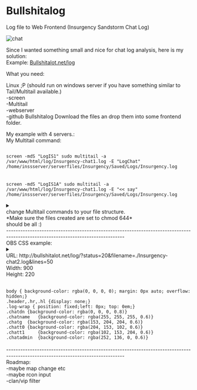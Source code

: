 # Bullshitalog<br>
Log file to Web Frontend (Insurgency Sandstorm Chat Log)<p>
![chat](https://user-images.githubusercontent.com/4016000/206510145-2befd386-5d45-44da-b387-ef9558dbc2a8.png)


Since I wanted something small and nice for chat log analysis, here is my solution:<br>
Example: <a href="http://bullshitalot.net/log">Bullshitalot.net/log</a><br>

What you need:<br>

Linux ;P (should run on windows server if you have something similar to Tail/Multitail available.)<br>
-screen<br>
-Multitail<br>
-webserver<br>
-github Bullshitalog Download the files an drop them into some frontend folder.<p>

My example with 4 servers.:<br>
My Multitail command:<p>
<code>
screen -mdS "LogIS1" sudo multitail -a /var/www/html/log/Insurgency-chat1.log -E "LogChat" /home/inssserver/serverfiles/Insurgency/Saved/Logs/Insurgency.log </code> <br><br>
<code>screen -mdS "LogIS1A" sudo multitail -a /var/www/html/log/Insurgency-chat1.log -E "<< say" /home/inssserver/serverfiles/Insurgency/Saved/Logs/Insurgency.log</code>	
<details><summary></summary>	
<code>screen -mdS "LogIS2" sudo multitail -a /var/www/html/log/Insurgency-chat2.log -E "LogChat" /home/inssserver2/serverfiles/Insurgency/Saved/Logs/Insurgency.log </code><br><br>
<code>screen -mdS "LogIS3" sudo multitail -a /var/www/html/log/Insurgency-chat3.log -E "LogChat" /home/inssserver3/serverfiles/Insurgency/Saved/Logs/Insurgency.log </code><br><br>
<code>screen -mdS "LogIS4" sudo multitail -a /var/www/html/log/Insurgency-chat4.log -E "LogChat" /home/inssserver4/serverfiles/Insurgency/Saved/Logs/Insurgency.log </code><br><br>

<code>screen -mdS "LogIS2A" sudo multitail -a /var/www/html/log/Insurgency-chat2.log -E "<< say" /home/inssserver2/serverfiles/Insurgency/Saved/Logs/Insurgency.log</code><br><br>
<code>screen -mdS "LogIS3A" sudo multitail -a /var/www/html/log/Insurgency-chat3.log -E "<< say" /home/inssserver3/serverfiles/Insurgency/Saved/Logs/Insurgency.log</code><br><br>
<code>screen -mdS "LogIS4A" sudo multitail -a /var/www/html/log/Insurgency-chat4.log -E "<< say" /home/inssserver4/serverfiles/Insurgency/Saved/Logs/Insurgency.log</code><br><br>	
 </code>
</details>
change Multitail commands to your file structure.<br>
*Make sure the files created are set to chmod 644*<br>
should be all :)<br>
--------------------------------------------------------------------------------------------------------------------------------<br>
OBS CSS example:
<details> 
  <summary></summary>
<img src="https://user-images.githubusercontent.com/4016000/208508760-c9e8e4c6-ebdf-4e2d-bb06-a9f3e7444349.jpg">

</details>
URL: http://bullshitalot.net/log/?status=20&filename=./Insurgency-chat2.log&lines=50<br>
Width: 900<br>
Height: 220<br>
<br>
<code>
body { background-color: rgba(0, 0, 0, 0); margin: 0px auto; overflow: hidden;}
.header,.hr,.hl {display: none;}
.log-wrap {	position: fixed;left: 0px; top: 0em;}
.chatdn	{background-color: rgba(0, 0, 0, 0.8)} 
.chatname	{background-color: rgba(255, 255, 255, 0.6)} 
.chatg	{background-color: rgba(153, 204, 204, 0.6)} 
.chatt0	{background-color: rgba(204, 153, 102, 0.6)} 
.chatt1 	{background-color: rgba(102, 153, 204, 0.6)} 
.chatadmin	{background-color: rgba(252, 136, 0, 0.6)} 
</code><br>
--------------------------------------------------------------------------------------------------------------------------------<br>
Roadmap:<br>
-maybe map change etc<br>
-maybe rcon input<br>
-clan/vip filter
